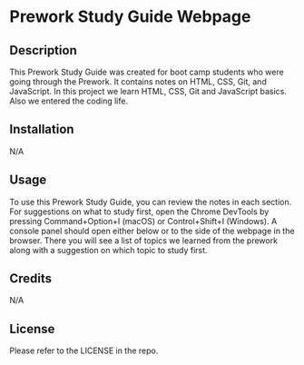 # Prework Study Guide Webpage

## Description

This Prework Study Guide was created for boot camp students who were going through the Prework. It contains notes on HTML, CSS, Git, and JavaScript. In this project we learn HTML, CSS, Git and JavaScript basics. Also we entered the coding life. 

## Installation

N/A

## Usage

To use this Prework Study Guide, you can review the notes in each section. For suggestions on what to study first, open the Chrome DevTools by pressing Command+Option+I (macOS) or Control+Shift+I (Windows). A console panel should open either below or to the side of the webpage in the browser. There you will see a list of topics we learned from the prework along with a suggestion on which topic to study first.

## Credits

N/A

## License

Please refer to the LICENSE in the repo.
